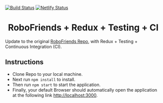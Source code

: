 [![Build Status](https://travis-ci.org/gelstudios/gitfiti.svg?branch=master)](https://travis-ci.org/gelstudios/gitfiti) [![Netlify Status](https://api.netlify.com/api/v1/badges/b00288ea-1ce8-4f2e-86ef-6852ea32b143/deploy-status)](https://app.netlify.com/sites/rbhachu-robofriends-hooks/deploys)

<h1 align="center">RoboFriends + Redux + Testing + CI</h1>

Update to the original [RoboFriends Repo](https://github.com/rbhachu/robofriends), with Redux + Testing + Continuous Integration (CI).

## Instructions
  - Clone Repo to your local machine.<br>
  - Next run `npm install` to install.<br>
  - Then run `npm start` to start the application.<br>
  - Finally, your default Browser should automatically open the application at the following link [http://localhost:3000](http://localhost:3000).